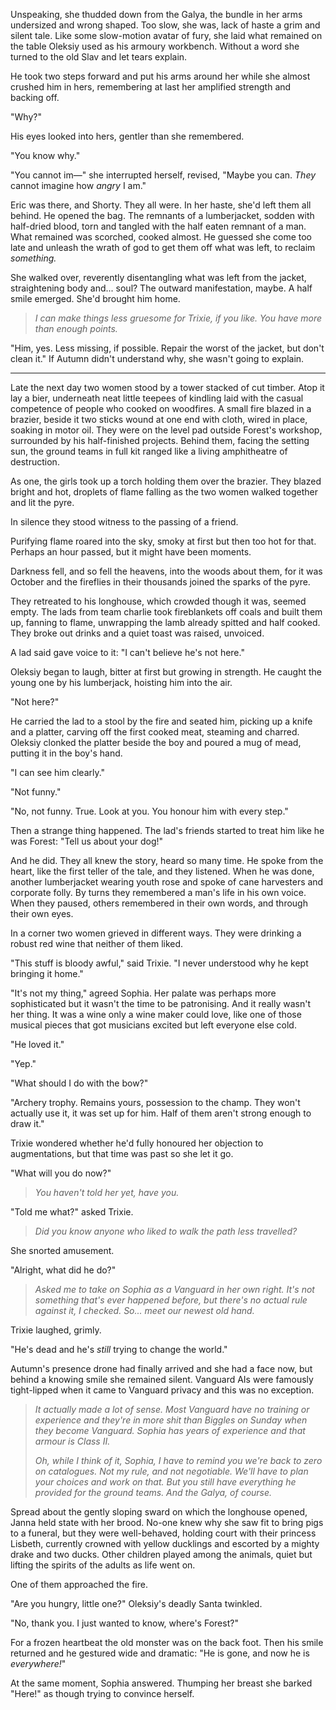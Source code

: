 Unspeaking, she thudded down from the Galya, the bundle in her arms undersized and wrong shaped. Too slow, she was, lack of haste a grim and silent tale. Like some slow-motion avatar of fury, she laid what remained on the table Oleksiy used as his armoury workbench. Without a word she turned to the old Slav and let tears explain.

He took two steps forward and put his arms around her while she almost crushed him in hers, remembering at last her amplified strength and backing off.

"Why?"

His eyes looked into hers, gentler than she remembered. 

"You know why."

"You cannot im&mdash;" she interrupted herself, revised, "Maybe you can. _They_ cannot imagine how _angry_ I am."

Eric was there, and Shorty. They all were. In her haste, she'd left them all behind. He opened the bag. The remnants of a lumberjacket, sodden with half-dried blood, torn and tangled with the half eaten remnant of a man. What remained was scorched, cooked almost. He guessed she come too late and unleash the wrath of god to get them off what was left, to reclaim _something._

She walked over, reverently disentangling what was left from the jacket, straightening body and... soul? The outward manifestation, maybe. A half smile emerged. She'd brought him home.

> _I can make things less gruesome for Trixie, if you like. You have more than enough points._

"Him, yes. Less missing, if possible. Repair the worst of the jacket, but don't clean it." If Autumn didn't understand why, she wasn't going to explain.

---

Late the next day two women stood by a tower stacked of cut timber. Atop it lay a bier, underneath neat little teepees of kindling laid with the casual competence of people who cooked on woodfires. A small fire blazed in a brazier, beside it two sticks wound at one end with cloth, wired in place, soaking in motor oil. They were on the level pad outside Forest's workshop, surrounded by his half-finished projects. Behind them, facing the setting sun, the ground teams in full kit ranged like a living amphitheatre of destruction.

As one, the girls took up a torch holding them over the brazier. They blazed bright and hot, droplets of flame falling as the two women walked together and lit the pyre.

In silence they stood witness to the passing of a friend.

Purifying flame roared into the sky, smoky at first but then too hot for that. Perhaps an hour passed, but it might have been moments. 

Darkness fell, and so fell the heavens, into the woods about them, for it was October and the fireflies in their thousands joined the sparks of the pyre.

They retreated to his longhouse, which crowded though it was, seemed empty. The lads from team charlie took fireblankets off coals and built them up, fanning to flame, unwrapping the lamb already spitted and half cooked. They broke out drinks and a quiet toast was raised, unvoiced.

A lad said gave voice to it: "I can't believe he's not here."

Oleksiy began to laugh, bitter at first but growing in strength. He caught the young one by his lumberjack, hoisting him into the air.

"Not here?"

He carried the lad to a stool by the fire and seated him, picking up a knife and a platter, carving off the first cooked meat, steaming and charred. Oleksiy clonked the platter beside the boy and poured a mug of mead, putting it in the boy's hand.

"I can see him clearly."

"Not funny."

"No, not funny. True. Look at you. You honour him with every step."

Then a strange thing happened. The lad's friends started to treat him like he was Forest: "Tell us about your dog!"

And he did. They all knew the story, heard so many time. He spoke from the heart, like the first teller of the tale, and they listened. When he was done, another lumberjacket wearing youth rose and spoke of cane harvesters and corporate folly. By turns they remembered a man's life in his own voice. When they paused, others remembered in their own words, and through their own eyes.

In a corner two women grieved in different ways. They were drinking a robust red wine that neither of them liked.

"This stuff is bloody awful," said Trixie. "I never understood why he kept bringing it home." 

"It's not my thing," agreed Sophia. Her palate was perhaps more sophisticated but it wasn't the time to be patronising. And it really wasn't her thing. It was a wine only a wine maker could love, like one of those musical pieces that got musicians excited but left everyone else cold.

"He loved it."

"Yep."

"What should I do with the bow?"

"Archery trophy. Remains yours, possession to the champ. They won't actually use it, it was set up for him. Half of them aren't strong enough to draw it."

Trixie wondered whether he'd fully honoured her objection to augmentations, but that time was past so she let it go.

"What will you do now?"

> _You haven't told her yet, have you._

"Told me what?" asked Trixie.

> _Did you know anyone who liked to walk the path less travelled?_

She snorted amusement.

"Alright, what did he do?"

> _Asked me to take on Sophia as a Vanguard in her own right. It's not something that's ever happened before, but there's no actual rule against it, I checked. So... meet our newest old hand._

Trixie laughed, grimly. 

"He's dead and he's _still_ trying to change the world."

Autumn's presence drone had finally arrived and she had a face now, but behind a knowing smile she remained silent. Vanguard AIs were famously tight-lipped when it came to Vanguard privacy and this was no exception.

> _It actually made a lot of sense. Most Vanguard have no training or experience and they're in more shit than Biggles on Sunday when they become Vanguard. Sophia has years of experience and that armour is Class II._
>
> _Oh, while I think of it, Sophia, I have to remind you we're back to zero on catalogues. Not my rule, and not negotiable. We'll have to plan your choices and work on that. But you still have everything he provided for the ground teams. And the Galya, of course._

Spread about the gently sloping sward on which the longhouse opened, Janna held state with her brood. No-one knew why she saw fit to bring pigs to a funeral, but they were well-behaved, holding court with their princess Lisbeth, currently crowned with yellow ducklings and escorted by a mighty drake and two ducks. Other children played among the animals, quiet but lifting the spirits of the adults as life went on.

One of them approached the fire. 

"Are you hungry, little one?" Oleksiy's deadly Santa twinkled. 

"No, thank you. I just wanted to know, where's Forest?"

For a frozen heartbeat the old monster was on the back foot. Then his smile returned and he gestured wide and dramatic: "He is gone, and now he is _everywhere!_"

At the same moment, Sophia answered. Thumping her breast she barked "Here!" as though trying to convince herself.
